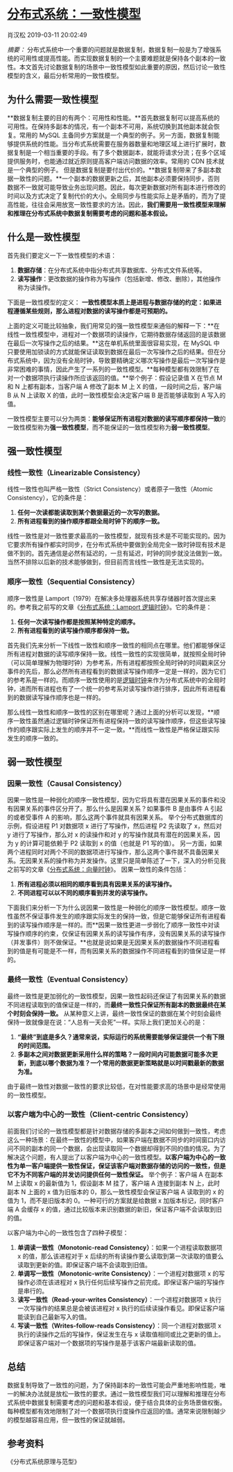 # [分布式系统：一致性模型](https://yq.aliyun.com/articles/693187?spm=a2c4e.11155435.myfeed.12.29db717aVZG4VJ)



肖汉松  2019-03-11 20:02:49

*摘要：* 分布式系统中一个重要的问题就是数据复制，数据复制一般是为了增强系统的可用性或提高性能。而实现数据复制的一个主要难题就是保持各个副本的一致性。本文首先讨论数据复制的场景中一致性模型如此重要的原因，然后讨论一致性模型的含义，最后分析常用的一致性模型。

## 为什么需要一致性模型

**数据复制主要的目的有两个：可用性和性能。**首先数据复制可以提高系统的可用性。在保持多副本的情况，有一个副本不可用，系统切换到其他副本就会恢复。常用的 MySQL 主备同步方案就是一个典型的例子。另一方面，数据复制能够提供系统的性能。当分布式系统需要在服务器数量和地理区域上进行扩展时，数据复制是一个相当重要的手段。有了多个数据副本，就能将请求分流；在多个区域提供服务时，也能通过就近原则提高客户端访问数据的效率。常用的 CDN 技术就是一个典型的例子。
但是数据复制是要付出代价的。**数据复制带来了多副本数据一致性的问题。**一个副本的数据更新之后，其他副本必须要保持同步，否则数据不一致就可能导致业务出现问题。因此，每次更新数据对所有副本进行修改的时间以及方式决定了复制代价的大小。全局同步与性能实际上是矛盾的，而为了提高性能，往往会采用放宽一致性要求的方法。因此，**我们需要用一致性模型来理解和推理在分布式系统中数据复制需要考虑的问题和基本假设。**

## 什么是一致性模型

首先我们要定义一下一致性模型的术语：

1. **数据存储**：在分布式系统中指分布式共享数据库、分布式文件系统等。
2. **读写操作**：更改数据的操作称为写操作（包括新增、修改、删除），其他操作称为读操作。

下面是一致性模型的定义：
**一致性模型本质上是进程与数据存储的约定：如果进程遵循某些规则，那么进程对数据的读写操作都是可预期的。**

上面的定义可能比较抽象，我们用常见的强一致性模型来通俗的解释一下：**在线性一致性模型中，进程对一个数据项的读操作，它期待数据存储返回的是该数据在最后一次写操作之后的结果。**这在单机系统里面很容易实现，在 MySQL 中只要使用加锁读的方式就能保证读取到数据在最后一次写操作之后的结果。但在分布式系统中，因为没有全局时钟，导致要精确定义哪次写操作是最后一次写操作是非常困难的事情，因此产生了一系列的一致性模型。**每种模型都有效限制了在对一个数据项执行读操作所应该返回的值。**举个例子：假设记录值 X 在节点 M 和 N 上都有副本，当客户端 A 修改了副本 M 上 X 的值，一段时间之后，客户端 B 从 N 上读取 X 的值，此时一致性模型会决定客户端 B 是否能够读取到 A 写入的值。

一致性模型主要可以分为两类：**能够保证所有进程对数据的读写顺序都保持一致**的一致性模型称为**强一致性模型**，而不能保证的一致性模型称为**弱一致性模型**。

## 强一致性模型

### 线性一致性（Linearizable Consistency）

线性一致性也叫严格一致性（Strict Consistency）或者原子一致性（Atomic Consistency），它的条件是：

1. **任何一次读都能读取到某个数据最近的一次写的数据。**
2. **所有进程看到的操作顺序都跟全局时钟下的顺序一致。**

线性一致性是对一致性要求最高的一致性模型，就现有技术是不可能实现的。因为它要求所有操作都实时同步，在分布式系统中要做到全局完全一致时钟现有技术是做不到的。首先通信是必然有延迟的，一旦有延迟，时钟的同步就没法做到一致。当然不排除以后新的技术能够做到，但目前而言线性一致性是无法实现的。

### 顺序一致性（Sequential Consistency）

顺序一致性是 Lamport（1979）在解决多处理器系统共享存储器时首次提出来的。参考我之前写的文章《[分布式系统：Lamport 逻辑时钟](https://yq.aliyun.com/articles/689658?spm=a2c4e.11153940.blogcont693187.8.453620a6cwGhq9)》。它的条件是：

1. **任何一次读写操作都是按照某种特定的顺序。**
2. **所有进程看到的读写操作顺序都保持一致。**

首先我们先来分析一下线性一致性和顺序一致性的相同点在哪里。他们都能够保证所有进程对数据的读写顺序保持一致。线性一致性的实现很简单，就按照全局时钟（可以简单理解为物理时钟）为参考系，所有进程都按照全局时钟的时间戳来区分事件的先后，那么必然所有进程看到的数据读写操作顺序一定是一样的，因为它们的参考系是一样的。而顺序一致性使用的是[逻辑时钟](https://yq.aliyun.com/articles/689658?spm=a2c4e.11153940.blogcont693187.9.453620a6cwGhq9)来作为分布式系统中的全局时钟，进而所有进程也有了一个统一的参考系对读写操作进行排序，因此所有进程看到的数据读写操作顺序也是一样的。

那么线性一致性和顺序一致性的区别在哪里呢？通过上面的分析可以发现，**顺序一致性虽然通过逻辑时钟保证所有进程保持一致的读写操作顺序，但这些读写操作的顺序跟实际上发生的顺序并不一定一致。**而线性一致性是严格保证跟实际发生的顺序一致的。

## 弱一致性模型

### 因果一致性（Causal Consistency）

因果一致性是一种弱化的顺序一致性模型，因为它将具有潜在因果关系的事件和没有因果关系的事件区分开了。那么什么是因果关系？如果事件 B 是由事件 A 引起的或者受事件 A 的影响，那么这两个事件就具有因果关系。
举个分布式数据库的示例，假设进程 P1 对数据项 x 进行了写操作，然后进程 P2 先读取了 x，然后对 y 进行了写操作，那么对 x 的读操作和对 y 的写操作就具有潜在的因果关系，因为 y 的计算可能依赖于 P2 读取到 x 的值（也就是 P1 写的值）。
另一方面，如果两个进程同时对两个不同的数据项进行写操作，那么这两个事件就不具备因果关系。无因果关系的操作称为并发操作。这里只是简单陈述了一下，深入的分析见我之前写的文章《[分布式系统：向量时钟](https://yq.aliyun.com/articles/690584?spm=a2c4e.11153940.blogcont693187.10.453620a6cwGhq9)》。
因果一致性的条件包括：

1. **所有进程必须以相同的顺序看到具有因果关系的读写操作。**
2. **不同进程可以以不同的顺序看到并发的读写操作。**

下面我们来分析一下为什么说因果一致性是一种弱化的顺序一致性模型。顺序一致性虽然不保证事件发生的顺序跟实际发生的保持一致，但是它能够保证所有进程看到的读写操作顺序是一样的。而**因果一致性更进一步弱化了顺序一致性中对读写操作顺序的约束，仅保证有因果关系的读写操作有序，没有因果关系的读写操作（并发事件）则不做保证。**也就是说如果是无因果关系的数据操作不同进程看到的值是有可能是不一样，而有因果关系的数据操作不同进程看到的值保证是一样的。

### 最终一致性（Eventual Consistency）

最终一致性是更加弱化的一致性模型，因果一致性起码还保证了有因果关系的数据不同进程读取到的值保证是一样的，而**最终一致性只保证所有副本的数据最终在某个时刻会保持一致。**
从某种意义上讲，最终一致性保证的数据在某个时刻会最终保持一致就像是在说：“人总有一天会死”一样。实际上我们更加关心的是：

1. **“最终”到底是多久？通常来说，实际运行的系统需要能够保证提供一个有下限的时间范围。**
2. **多副本之间对数据更新采用什么样的策略？一段时间内可能数据可能多次更新，到底以哪个数据为准？一个常用的数据更新策略就是以时间戳最新的数据为准。**

由于最终一致性对数据一致性的要求比较低，在对性能要求高的场景中是经常使用的一致性模型。

### 以客户端为中心的一致性（Client-centric Consistency）

前面我们讨论的一致性模型都是针对数据存储的多副本之间如何做到一致性，考虑这么一种场景：在最终一致性的模型中，如果客户端在数据不同步的时间窗口内访问不同的副本的同一个数据，会出现读取同一个数据却得到不同的值的情况。为了解决这个问题，有人提出了以客户端为中心的一致性模型。**以客户端为中心的一致性为单一客户端提供一致性保证，保证该客户端对数据存储的访问的一致性，但是它不为不同客户端的并发访问提供任何一致性保证。**
举个例子：客户端 A 在副本 M 上读取 x 的最新值为 1，假设副本 M 挂了，客户端 A 连接到副本 N 上，此时副本 N 上面的 x 值为旧版本的 0，那么一致性模型会保证客户端 A 读取到的 x 的值为 1，而不是旧版本的 0。一种可行的方案就是给数据 x 加版本标记，同时客户端 A 会缓存 x 的值，通过比较版本来识别数据的新旧，保证客户端不会读取到旧的值。

以客户端为中心的一致性包含了四种子模型：

1. **单调读一致性（Monotonic-read Consistency）**：如果一个进程读取数据项 x 的值，那么该进程对于 x 后续的所有读操作要么读取到第一次读取的值要么读取到更新的值。即保证客户端不会读取到旧值。
2. **单调写一致性（Monotonic-write Consistency）**：一个进程对数据项 x 的写操作必须在该进程对 x 执行任何后续写操作之前完成。即保证客户端的写操作是串行的。
3. **读写一致性（Read-your-writes Consistency）**：一个进程对数据项 x 执行一次写操作的结果总是会被该进程对 x 执行的后续读操作看见。即保证客户端能读到自己最新写入的值。
4. **写读一致性（Writes-follow-reads Consistency）**：同一个进程对数据项 x 执行的读操作之后的写操作，保证发生在与 x 读取值相同或比之更新的值上。即保证客户端对一个数据项的写操作是基于该客户端最新读取的值。

## 总结

数据复制导致了一致性的问题，为了保持副本的一致性可能会严重地影响性能，唯一的解决办法就是放松一致性的要求。通过一致性模型我们可以理解和推理在分布式系统中数据复制需要考虑的问题和基本假设，便于结合具体的业务场景做权衡。每种模型都有效地限制了对一个数据项执行度操作应返回的值。通常来说限制越少的模型越容易应用，但一致性的保证就越弱。

## 参考资料

《分布式系统原理与范型》